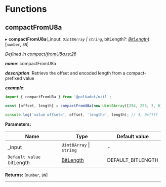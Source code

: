 

# Functions

<a id="compactfromu8a"></a>

##  compactFromU8a

▸ **compactFromU8a**(_input: *`Uint8Array` \| `string`*, bitLength?: *[BitLength](_compact_types_.md#bitlength)*): [`number`, `BN`]

*Defined in [compact/fromU8a.ts:26](https://github.com/polkadot-js/common/blob/663b8ca/packages/util/src/compact/fromU8a.ts#L26)*

*__name__*: compactFromU8a

*__description__*: Retrievs the offset and encoded length from a compact-prefixed value

*__example__*:   

```javascript
import { compactFromU8a } from '@polkadot/util';

const [offset, length] = compactFromU8a(new Uint8Array([254, 255, 3, 0]), 32));

console.log('value offset=', offset, 'length=', length); // 4, 0xffff
```

**Parameters:**

| Name | Type | Default value |
| ------ | ------ | ------ |
| _input | `Uint8Array` \| `string` | - |
| `Default value` bitLength | [BitLength](_compact_types_.md#bitlength) |  DEFAULT_BITLENGTH |

**Returns:** [`number`, `BN`]

___

